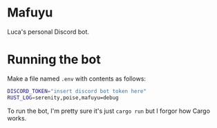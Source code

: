 # Mafuyu

Luca's personal Discord bot.

# Running the bot

Make a file named `.env` with contents as follows:

```sh
DISCORD_TOKEN="insert discord bot token here"
RUST_LOG=serenity,poise,mafuyu=debug

```

To run the bot, I'm pretty sure it's just `cargo run` but I forgor how Cargo works.